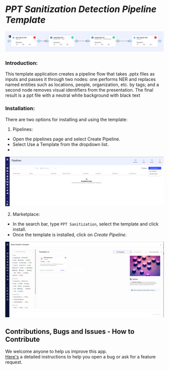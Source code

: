 # *PPT Sanitization Detection Pipeline Template*

![Image of the pipeline](./assets/pipeline-view.png)

### Introduction:

This template application creates a pipeline flow that takes .pptx files as inputs and passes it through two nodes: one 
performs NER and replaces named entities such as locations, people, organization, etc. by tags; and a second node 
removes visual identifiers from the presentation. The final result is a ppt file with a neutral white background with 
black text 

### Installation:

There are two options for installing and using the template:

1. Pipelines:

* Open the pipelines page and select Create Pipeline.
* Select Use a Template from the dropdown list.
* 
![Pipelines page](./assets/pipeline-creation.png)

2. Marketplace:

* In the search bar, type `PPT Sanitization`, select the template and click install.
* Once the template is installed, click on *Create Pipeline*.

![Installation of the pipeline](./assets/pipeline-installation.png)

[//]: # (### Usage:)

[//]: # ()

[//]: # (For the complete documentation of the Active learning pipeline, please refer to)

[//]: # (the [Active Learning Pipeline Documentation]&#40;https://dataloop.ai/docs/active-learning-pipeline&#41;)

## Contributions, Bugs and Issues - How to Contribute

We welcome anyone to help us improve this app.  
[Here's](CONTRIBUTING.md) a detailed instructions to help you open a bug or ask for a feature request.